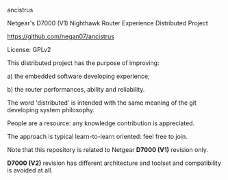 ancistrus

Netgear's D7000 (V1) Nighthawk Router Experience Distributed Project

https://github.com/negan07/ancistrus

License: GPLv2


This distributed project has the purpose of improving:

a) the embedded software developing experience;

b) the router performances, ability and reliability.

The word 'distributed' is intended with the same meaning of the git developing system philosophy. 

People are a resource: any knowledge contribution is appreciated. 

The approach is typical learn-to-learn oriented: feel free to join. 

Note that this repository is related to Netgear **D7000 (V1)** revision only.

**D7000 (V2)** revision has different architecture and toolset and compatibility is avoided at all.

